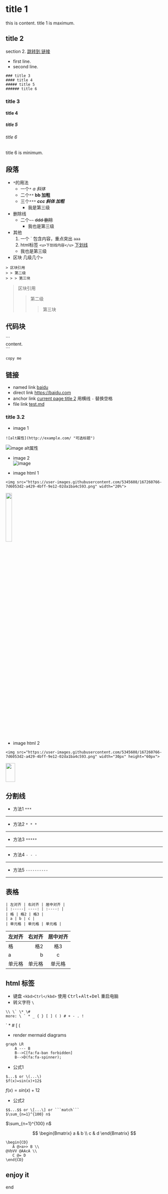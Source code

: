 # title 1
this is content. title 1 is maximum.

## title 2
section 2. [跳转到 链接](#链接)
* first line.
* second line.
```
### title 3
#### title 4
##### title 5
###### title 6
```
### title 3
#### title 4
##### title 5
###### title 6
title 6 is minimum.

## 段落
* `*`的用法
  - 一个`*` *a 斜体*
  - 二个`**` **bb 加粗**
  - 三个`***` ***ccc 斜体 加粗***
    - 我是第三级
* 删除线
  + 二个`~~` ~~ddd 删除~~
    * 我也是第三级
* 其他
  1. 一个 \` 包含内容，重点突出 `aaa`
  2. html标签 ```<u>下划线内容</u>``` <u>下划线</u>
    + 我也是第三级
* 区块
几级几个`>`
```
> 区块引用
> > 第二级
> > > 第三块
```
> 区块引用
> > 第二级
> > > 第三块

## 代码块
\`\`\`  
content.  
\`\`\`  

```
copy me
```

## 链接
* named link [baidu](https://baidu.com/)
* direct link https://baidu.com
* anchor link [current page title 2](#title-2)
  用横线 `-` 替换空格 ` `
* file link [test.md](/test.md)

### title 3.2
* image 1  
```
![alt属性](http://example.com/ "可选标题")
```
![image alt属性](https://user-images.githubusercontent.com/5345608/167260766-7d6053d2-a429-4bff-9e12-02da1ba4c593.png)

* image 2  
![image](https://user-images.githubusercontent.com/5345608/167260776-f1a22504-5793-4e7c-b404-f5f9d9debc59.png "可选标题")

* image html 1  
```
<img src="https://user-images.githubusercontent.com/5345608/167260766-7d6053d2-a429-4bff-9e12-02da1ba4c593.png" width="20%">
```
<img src="https://user-images.githubusercontent.com/5345608/167260766-7d6053d2-a429-4bff-9e12-02da1ba4c593.png" width="20%">

* image html 2  
```
<img src="https://user-images.githubusercontent.com/5345608/167260766-7d6053d2-a429-4bff-9e12-02da1ba4c593.png" width="30px" height="60px">
```
<img src="https://user-images.githubusercontent.com/5345608/167260766-7d6053d2-a429-4bff-9e12-02da1ba4c593.png" width="30px" height="60px">

## 分割线
* 方法1 `***`
***
* 方法2 `* * *`
* * *
* 方法3 `*****`
*****
* 方法4 `- - -`
- - -
* 方法5 `----------`
----------

## 表格
```
| 左对齐 | 右对齐 | 居中对齐 |
| :-----| ----: | :----: |
| 格 | 格2 | 格3 |
| a | b | c |
| 单元格 | 单元格 | 单元格 |
```

| 左对齐 | 右对齐 | 居中对齐 |
| :-----| ----: | :----: |
| 格 | 格2 | 格3 |
| a | b | c |
| 单元格 | 单元格 | 单元格 |

## html 标签
* 键盘 ```<kbd>Ctrl</kbd>```
使用 <kbd>Ctrl</kbd>+<kbd>Alt</kbd>+<kbd>Del</kbd> 重启电脑
* 转义字符 ``` \ ```
```
\\ \` \* \#
more: \ ` * _ { } [ ] ( ) # + - . !
```
\` \* \# \[ \(  

* render mermaid diagrams
```mermaid
graph LR
    A --- B
    B-->C[fa:fa-ban forbidden]
    B-->D(fa:fa-spinner);
```

* 公式1
```
$...$ or \(...\)
$f(x)=sin(x)+12$
```
$f(x)=sin(x)+12$
 
* 公式2
```
$$...$$ or \[...\] or ```match```
$\sum_{n=1}^{100} n$
```
$\sum_{n=1}^{100} n$

$$
\begin{Bmatrix}
   a & b \\
   c & d
\end{Bmatrix}
$$

```match
\begin{CD}
   A @>a>> B \\
@VbVV @AAcA \\
   C @= D
\end{CD}
```

## enjoy it
end
